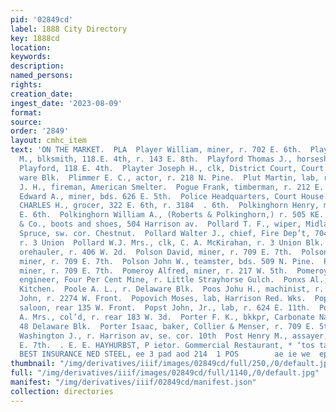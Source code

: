 ```yaml
---
pid: '02849cd'
label: 1888 City Directory
key: 1888cd
location: 
keywords: 
description: 
named_persons: 
rights: 
creation_date: 
ingest_date: '2023-08-09'
format: 
source: 
order: '2849'
layout: cmhc_item
text: 'ON THE MARKET.  PLA  Player William, miner, r. 702 E. 6th.  Playford Stephen
  M., blksmith, 118.E. 4th, r. 143 E. 8th.  Playford Thomas J., horseshoer, 8S. M.
  Playford, 118 E. 4th.  Playter Joseph H., clk, District Court, Court House, r. Dela-
  ware Blk.  Plimmer E. C., actor, r. 218 N. Pine.  Plut Martin, lab, r. 221 W. Front.  Poade
  J. H., fireman, American Smelter.  Pogue Frank, timberman, r. 212 E. 8th.  Pointer
  Edward A., miner, bds. 626 E. 5th.  Police Headquarters, Court House.  POLEINGHORN
  CHARLES H., grocer, 322 E. 6th, r. 3184  . 6th.  Polkinghorn Henry, miner, r. 302
  E. 6th.  Polkinghorn William A., (Roberts & Polkinghorn,) r. 505 KE. 5th.  Polkinghorn
  & Co., boots and shoes, 504 Harrison av.  Pollard T. F., wiper, Midland Ry., r.
  Spruce, sw. cor. Chestnut.  Pollard Walter J., chief, Fire Dep’t, 704 Harrison av,
  r. 3 Union  Pollard W.J. Mrs., clk, C. A. McKirahan, r. 3 Union Blk.  Pollock Alexander,
  orehauler, r. 406 W. 2d.  Polson David, miner, r. 709 E. 7th.  Polson James R.,
  miner, r. 709 E. 7th.  Polson John W., teamster, bds. 509 N. Pine.  Polson William,
  miner, r. 709 E. 7th.  Pomeroy Alfred, miner, r. 217 W. 5th.  Pomeroy Thaddeus S.,
  engineer, Four Per Cent Mine, r. Little Strayhorse Gulch.  Ponxs Al., baker, Hotel
  Kitchen.  Poole A. L., r. Delaware Blk.  Poos Johu H., machinist, r. 501 E. 5th.  Popovich
  John, r. 2274 W. Front.  Popovich Moses, lab, Harrison Red. Wks.  Popovich Nicholas,
  saloon, rear 135 W. Front.  Popst John, Jr., lab, r. 624 E. 11th.  Porter Eliza
  A. Mrs., col’d, r. rear 183 W. 3d.  Porter F. K., bkkpr, Carbonate Nat’l Bank, r.
  48 Delaware Blk.  Porter Isaac, baker, Collier & Menser, r. 709 E. 5th.  Porter
  Washington J., r. Harrison av, se. cor. 10th  Post Henry M., assayer, office, head
  E. 7th.  . E. E. HAYHURBST, P ietor. Gommercial Restaurant, * ‘tos tact second street.  THE
  BEST INSURANCE NED STEEL, ee 3 pad aod 214  1 POS        ae ie we  ep ee '
thumbnail: "/img/derivatives/iiif/images/02849cd/full/250,/0/default.jpg"
full: "/img/derivatives/iiif/images/02849cd/full/1140,/0/default.jpg"
manifest: "/img/derivatives/iiif/02849cd/manifest.json"
collection: directories
---
```

